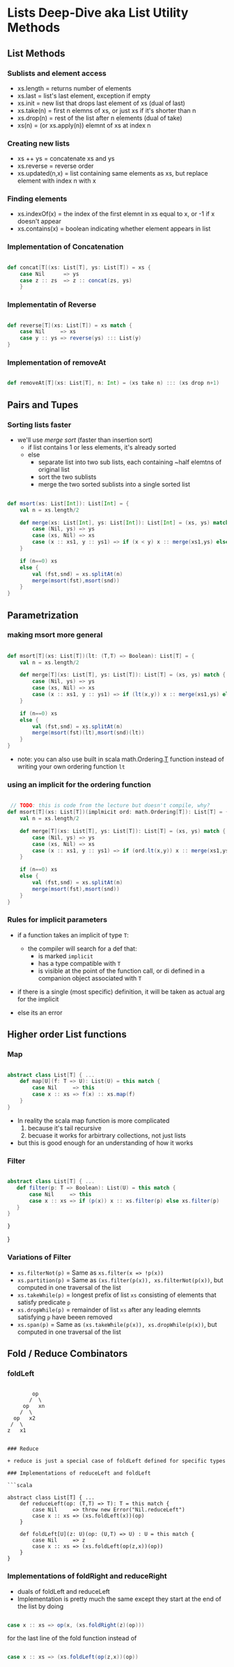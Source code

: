 # Lists Deep-Dive aka List Utility Methods

## List Methods

### Sublists and element access

+ xs.length = returns number of elements
+ xs.last = list's last element, exception if empty
+ xs.init = new list that drops last element of xs (dual of last)
+ xs.take(n) = first n elemns of xs, or just xs if it's shorter than n
+ xs.drop(n) = rest of the list after n elements (dual of take)
+ xs(n) = (or xs.apply(n)) elemnt of xs at index n

### Creating new lists

+ xs ++ ys = concatenate xs and ys
+ xs.reverse = reverse order
+ xs.updated(n,x) = list containing same elements as xs, but replace element with index n with x

### Finding elements

+ xs.indexOf(x) = the index of the first elemnt in xs equal to x, or -1 if x doesn't appear
+ xs.contains(x) = boolean indicating whether element appears in list

### Implementation of Concatenation

```scala

def concat[T[(xs: List[T], ys: List[T]) = xs {
    case Nil      => ys
    case z :: zs  => z :: concat(zs, ys)
    }

```

### Implementatin of Reverse

```scala

def reverse[T](xs: List[T]) = xs match {
    case Nil     => xs
    case y :: ys => reverse(ys) ::: List(y)
}


```

### Implementation of removeAt

```scala

def removeAt[T](xs: List[T], n: Int) = (xs take n) ::: (xs drop n+1)

```

## Pairs and Tupes

### Sorting lists faster

+ we'll use *merge sort* (faster than insertion sort)
  + if list contains 1 or less elements, it's already sorted
  + else
    + separate list into two sub lists, each containing ~half elemtns of original list
    + sort the two sublists
    + merge the two sorted sublists into a single sorted list

```scala
  
def msort(xs: List[Int]): List[Int] = {
    val n = xs.length/2

    def merge(xs: List[Int], ys: List[Int]): List[Int] = (xs, ys) match {
        case (Nil, ys) => ys
        case (xs, Nil) => xs
        case (x :: xs1, y :: ys1) => if (x < y) x :: merge(xs1,ys) else y :: merge(xs, ys1)
    }

    if (n==0) xs
    else {
        val (fst,snd) = xs.splitAt(n)
        merge(msort(fst),msort(snd))
    }
}

```

## Parametrization 

### making msort more general

```scala
  
def msort[T](xs: List[T])(lt: (T,T) => Boolean): List[T] = {
    val n = xs.length/2

    def merge[T](xs: List[T], ys: List[T]): List[T] = (xs, ys) match {
        case (Nil, ys) => ys
        case (xs, Nil) => xs
        case (x :: xs1, y :: ys1) => if (lt(x,y)) x :: merge(xs1,ys) else y :: merge(xs, ys1)
    }

    if (n==0) xs
    else {
        val (fst,snd) = xs.splitAt(n)
        merge(msort(fst)(lt),msort(snd)(lt))
    }
}

```

+ note: you can also use built in scala math.Ordering.[T](x,y) function instead of writing your own ordering function ```lt```

### using an implicit for the ordering function

```scala
 
 // TODO: this is code from the lecture but doesn't compile, why? 
def msort[T](xs: List[T])(implmicit ord: math.Ordering[T]): List[T] = {
    val n = xs.length/2

    def merge[T](xs: List[T], ys: List[T]): List[T] = (xs, ys) match {
        case (Nil, ys) => ys
        case (xs, Nil) => xs
        case (x :: xs1, y :: ys1) => if (ord.lt(x,y)) x :: merge(xs1,ys) else y :: merge(xs, ys1)
    }

    if (n==0) xs
    else {
        val (fst,snd) = xs.splitAt(n)
        merge(msort(fst),msort(snd))
    }
}

```

### Rules for implicit parameters

+ if a function takes an implicit of type ```T```:
  + the compiler will search for a def that:
    + is marked ```implicit```
    + has a type compatible with ```T```
    + is visible at the point of the function call, or di defined in a companion object associated with ```T```

+ if there is a single (most specific) definition, it will be taken as actual arg for the implicit
+ else its an error

## Higher order List functions

### Map

```scala

abstract class List[T] { ...
	def map[U](f: T => U): List(U) = this match {
		case Nil     => this
		case x :: xs => f(x) :: xs.map(f)
	}
}

```

+ In reality the scala map function is more complicated
  1. because it's tail recursive
  2. becuase it works for arbirtrary collections, not just lists
+ but this is good enough for an understanding of how it works

### Filter

 ```scala

abstract class List[T] { ...
	def filter(p: T => Boolean): List(U) = this match {
		case Nil     => this
		case x :: xs => if (p(x)) x :: xs.filter(p) else xs.filter(p)
	}
}

```
	}
}

### Variations of Filter

+ ```xs.filterNot(p)``` = Same as ```xs.filter(x => !p(x))```
+ ```xs.partition(p)``` = Same as ```(xs.filter(p(x)), xs.filterNot(p(x))```, but computed in one traversal of the list
+ ```xs.takeWhile(p)``` = longest prefix of list ```xs``` consisting of elements that satisfy predicate ```p```
+ ```xs.dropWhile(p)``` = remainder of list ```xs``` after any leading elemnts satisfying ```p``` have beeen removed
+ ```xs.span(p)```      = Same as ```(xs.takeWhile(p(x)), xs.dropWhile(p(x))```, but computed in one traversal of the list

## Fold / Reduce Combinators

### foldLeft

```(List(x1...xn).foldLeft(z)(op)) = (...(z op x1)... op ...) op xn

```
            op
           /  \
         op   xn
        /  \ 
      op   x2
     /  \
    z   x1
```

### Reduce

+ reduce is just a special case of foldLeft defined for specific types

### Implementations of reduceLeft and foldLeft

```scala

abstract class List[T] { ...
	def reduceLeft(op: (T,T) => T): T = this match {
		case Nil     => throw new Error("Nil.reduceLeft")
		case x :: xs => (xs.foldLeft(x))(op)
	}

	def foldLeft[U](z: U)(op: (U,T) => U) : U = this match {
		case Nil     => z
		case x :: xs => (xs.foldLeft(op(z,x))(op))
	}
}

```

### Implementations of foldRight and reduceRight

+ duals of foldLeft and reduceLeft
+ Implementation is pretty much the same except they start at the end of the list by doing 

```scala

case x :: xs => op(x, (xs.foldRight(z)(op)))
``` 

for the last line of the fold function instead of 

```scala

case x :: xs => (xs.foldLeft(op(z,x))(op))
```
